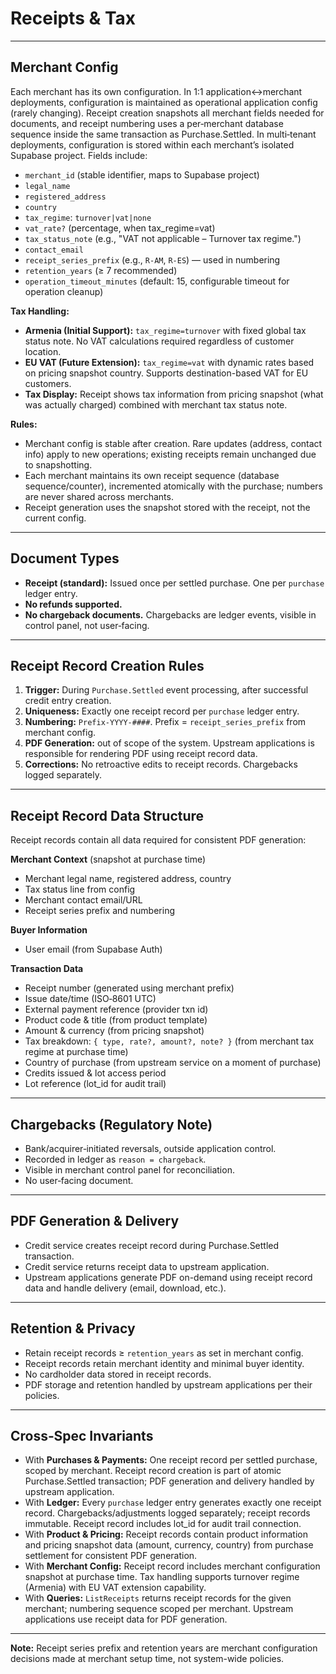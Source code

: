 # Receipts & Tax

---

## Merchant Config
Each merchant has its own configuration. In 1:1 application↔merchant deployments, configuration is maintained as operational application config (rarely changing). Receipt creation snapshots all merchant fields needed for documents, and receipt numbering uses a per‑merchant database sequence inside the same transaction as Purchase.Settled. In multi‑tenant deployments, configuration is stored within each merchant’s isolated Supabase project. Fields include:
- `merchant_id` (stable identifier, maps to Supabase project)
- `legal_name`
- `registered_address`
- `country`
- `tax_regime`: `turnover|vat|none`
- `vat_rate?` (percentage, when tax_regime=vat)
- `tax_status_note` (e.g., "VAT not applicable – Turnover tax regime.")
- `contact_email`
- `receipt_series_prefix` (e.g., `R-AM`, `R-ES`) — used in numbering
- `retention_years` (≥ 7 recommended)
- `operation_timeout_minutes` (default: 15, configurable timeout for operation cleanup)

**Tax Handling:**
- **Armenia (Initial Support):** `tax_regime=turnover` with fixed global tax status note. No VAT calculations required regardless of customer location.
- **EU VAT (Future Extension):** `tax_regime=vat` with dynamic rates based on pricing snapshot country. Supports destination-based VAT for EU customers.
- **Tax Display:** Receipt shows tax information from pricing snapshot (what was actually charged) combined with merchant tax status note.

**Rules:**
- Merchant config is stable after creation. Rare updates (address, contact info) apply to new operations; existing receipts remain unchanged due to snapshotting.
- Each merchant maintains its own receipt sequence (database sequence/counter), incremented atomically with the purchase; numbers are never shared across merchants.
- Receipt generation uses the snapshot stored with the receipt, not the current config.

---

## Document Types
- **Receipt (standard):** Issued once per settled purchase. One per `purchase` ledger entry.
- **No refunds supported.**
- **No chargeback documents.** Chargebacks are ledger events, visible in control panel, not user‑facing.

---

## Receipt Record Creation Rules
1. **Trigger:** During `Purchase.Settled` event processing, after successful credit entry creation.
2. **Uniqueness:** Exactly one receipt record per `purchase` ledger entry.
3. **Numbering:** `Prefix-YYYY-####`. Prefix = `receipt_series_prefix` from merchant config.
4. **PDF Generation:** out of scope of the system. Upstream applications is responsible for rendering PDF using receipt record data.
5. **Corrections:** No retroactive edits to receipt records. Chargebacks logged separately.

---

## Receipt Record Data Structure
Receipt records contain all data required for consistent PDF generation:

**Merchant Context** (snapshot at purchase time)
- Merchant legal name, registered address, country
- Tax status line from config
- Merchant contact email/URL
- Receipt series prefix and numbering

**Buyer Information**
- User email (from Supabase Auth)

**Transaction Data**
- Receipt number (generated using merchant prefix)
- Issue date/time (ISO‑8601 UTC)
- External payment reference (provider txn id)
- Product code & title (from product template)
- Amount & currency (from pricing snapshot)
- Tax breakdown: `{ type, rate?, amount?, note? }` (from merchant tax regime at purchase time)
- Country of purchase (from upstream service on a moment of purchase)
- Credits issued & lot access period
- Lot reference (lot_id for audit trail)

---

## Chargebacks (Regulatory Note)
- Bank/acquirer‑initiated reversals, outside application control.
- Recorded in ledger as `reason = chargeback`.
- Visible in merchant control panel for reconciliation.
- No user‑facing document.

---

## PDF Generation & Delivery
- Credit service creates receipt record during Purchase.Settled transaction.
- Credit service returns receipt data to upstream application.
- Upstream applications generate PDF on-demand using receipt record data and handle delivery (email, download, etc.).

---

## Retention & Privacy
- Retain receipt records ≥ `retention_years` as set in merchant config.
- Receipt records retain merchant identity and minimal buyer identity.
- No cardholder data stored in receipt records.
- PDF storage and retention handled by upstream applications per their policies.

---

## Cross‑Spec Invariants
- With **Purchases & Payments:** One receipt record per settled purchase, scoped by merchant. Receipt record creation is part of atomic Purchase.Settled transaction; PDF generation and delivery handled by upstream application.
- With **Ledger:** Every `purchase` ledger entry generates exactly one receipt record. Chargebacks/adjustments logged separately; receipt records immutable. Receipt record includes lot_id for audit trail connection.
- With **Product & Pricing:** Receipt records contain product information and pricing snapshot data (amount, currency, country) from purchase settlement for consistent PDF generation.
- With **Merchant Config:** Receipt record includes merchant configuration snapshot at purchase time. Tax handling supports turnover regime (Armenia) with EU VAT extension capability.
- With **Queries:** `ListReceipts` returns receipt records for the given merchant; numbering sequence scoped per merchant. Upstream applications use receipt data for PDF generation.

---

**Note:** Receipt series prefix and retention years are merchant configuration decisions made at merchant setup time, not system-wide policies.
